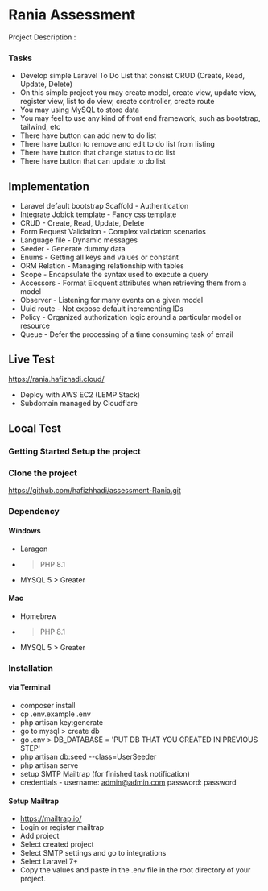 # Rania Assessment

Project Description : 
### Tasks
- Develop simple Laravel To Do List that consist CRUD (Create, Read, Update, Delete)
- On this simple project you may create model, create view, update view, register view, list to do view, create controller, create route
- You may using MySQL to store data
- You may feel to use any kind of front end framework, such as bootstrap, tailwind, etc
- There have button can add new to do list
- There have button to remove and edit to do list from listing
- There have button that change status to do list
- There have button that can update to do list

## Implementation
- Laravel default bootstrap Scaffold - Authentication
- Integrate Jobick template - Fancy css template
- CRUD - Create, Read, Update, Delete
- Form Request Validation - Complex validation scenarios
- Language file - Dynamic messages
- Seeder - Generate dummy data
- Enums - Getting all keys and values or constant
- ORM Relation - Managing relationship with tables
- Scope - Encapsulate the syntax used to execute a query 
- Accessors - Format Eloquent attributes when retrieving them from a model
- Observer - Listening for many events on a given model
- Uuid route - Not expose default incrementing IDs
- Policy - Organized authorization logic around a particular model or resource
- Queue - Defer the processing of a time consuming task of email

## Live Test
https://rania.hafizhadi.cloud/

- Deploy with AWS EC2 (LEMP Stack)
- Subdomain managed by Cloudflare

## Local Test
### Getting Started Setup the project
### Clone the project
https://github.com/hafizhhadi/assessment-Rania.git

### Dependency
#### Windows
- Laragon
- > PHP 8.1
- MYSQL 5 > Greater

#### Mac
- Homebrew
- > PHP 8.1
- MYSQL 5 > Greater

### Installation
#### via Terminal
- composer install
- cp .env.example .env
- php artisan key:generate
- go to mysql > create db
- go .env > DB_DATABASE = 'PUT DB THAT YOU CREATED IN PREVIOUS STEP'
- php artisan db:seed --class=UserSeeder
- php artisan serve
- setup SMTP Mailtrap (for finished task notification)
- credentials - username: admin@admin.com password: password

#### Setup Mailtrap
- https://mailtrap.io/
- Login or register mailtrap
- Add project 
- Select created project
- Select SMTP settings and go to integrations
- Select Laravel 7+ 
- Copy the values and paste in the .env file in the root directory of your project.
